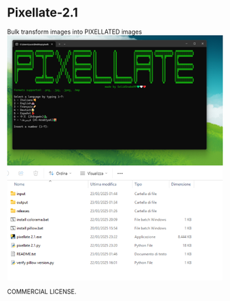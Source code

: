 # Pixellate-2.1
Bulk transform images into PIXELLATED images
![Alt text](preview.png)
![Alt text](preview2.png)

COMMERCIAL LICENSE.
